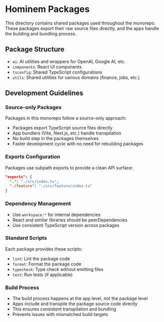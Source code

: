 # Hominem Packages

This directory contains shared packages used throughout the monorepo. These packages export their raw source files directly, and the apps handle the building and bundling process.

## Package Structure

- `ai`: AI utilities and wrappers for OpenAI, Google AI, etc.
- `components`: React UI components
- `tsconfig`: Shared TypeScript configurations
- `utils`: Shared utilities for various domains (finance, jobs, etc.)

## Development Guidelines

### Source-only Packages

Packages in this monorepo follow a source-only approach:

- Packages export TypeScript source files directly
- App bundlers (Vite, Next.js, etc.) handle transpilation
- No build step in the packages themselves
- Faster development cycle with no need for rebuilding packages

### Exports Configuration

Packages use subpath exports to provide a clean API surface:

```json
"exports": {
  ".": "./src/index.ts",
  "./feature": "./src/feature/index.ts" 
}
```

### Dependency Management

- Use `workspace:*` for internal dependencies
- React and similar libraries should be peerDependencies
- Use consistent TypeScript version across packages

### Standard Scripts

Each package provides these scripts:

- `lint`: Lint the package code
- `format`: Format the package code
- `typecheck`: Type check without emitting files
- `test`: Run tests (if applicable)

### Build Process

- The build process happens at the app level, not the package level
- Apps include and transpile the package source code directly
- This ensures consistent transpilation and bundling
- Prevents issues with mismatched build targets